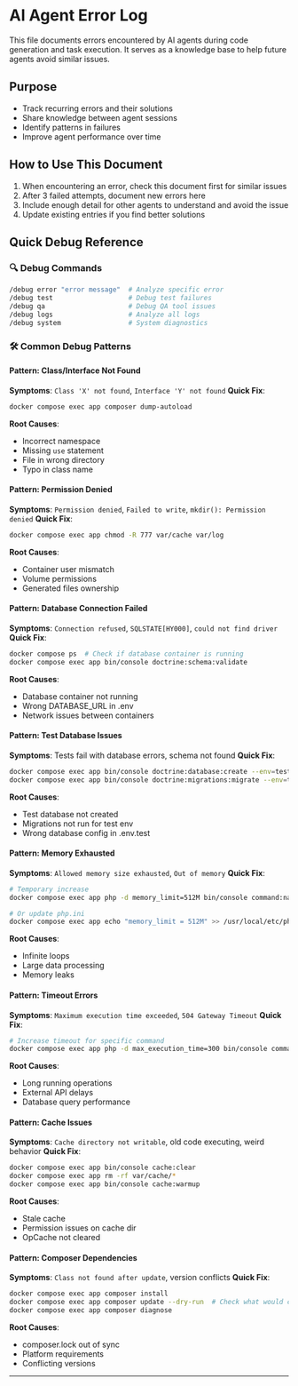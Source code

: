 # AI Agent Error Log

This file documents errors encountered by AI agents during code generation and task execution. It serves as a knowledge base to help future agents avoid similar issues.

## Purpose

- Track recurring errors and their solutions
- Share knowledge between agent sessions
- Identify patterns in failures
- Improve agent performance over time

## How to Use This Document

1. When encountering an error, check this document first for similar issues
2. After 3 failed attempts, document new errors here
3. Include enough detail for other agents to understand and avoid the issue
4. Update existing entries if you find better solutions

## Quick Debug Reference

### 🔍 Debug Commands
```bash
/debug error "error message"  # Analyze specific error
/debug test                   # Debug test failures
/debug qa                     # Debug QA tool issues
/debug logs                   # Analyze all logs
/debug system                 # System diagnostics
```

### 🛠️ Common Debug Patterns

#### Pattern: Class/Interface Not Found
**Symptoms**: `Class 'X' not found`, `Interface 'Y' not found`
**Quick Fix**:
```bash
docker compose exec app composer dump-autoload
```
**Root Causes**: 
- Incorrect namespace
- Missing `use` statement
- File in wrong directory
- Typo in class name

#### Pattern: Permission Denied
**Symptoms**: `Permission denied`, `Failed to write`, `mkdir(): Permission denied`
**Quick Fix**:
```bash
docker compose exec app chmod -R 777 var/cache var/log
```
**Root Causes**:
- Container user mismatch
- Volume permissions
- Generated files ownership

#### Pattern: Database Connection Failed
**Symptoms**: `Connection refused`, `SQLSTATE[HY000]`, `could not find driver`
**Quick Fix**:
```bash
docker compose ps  # Check if database container is running
docker compose exec app bin/console doctrine:schema:validate
```
**Root Causes**:
- Database container not running
- Wrong DATABASE_URL in .env
- Network issues between containers

#### Pattern: Test Database Issues
**Symptoms**: Tests fail with database errors, schema not found
**Quick Fix**:
```bash
docker compose exec app bin/console doctrine:database:create --env=test
docker compose exec app bin/console doctrine:migrations:migrate --env=test --no-interaction
```
**Root Causes**:
- Test database not created
- Migrations not run for test env
- Wrong database config in .env.test

#### Pattern: Memory Exhausted
**Symptoms**: `Allowed memory size exhausted`, `Out of memory`
**Quick Fix**:
```bash
# Temporary increase
docker compose exec app php -d memory_limit=512M bin/console command:name

# Or update php.ini
docker compose exec app echo "memory_limit = 512M" >> /usr/local/etc/php/conf.d/memory.ini
```
**Root Causes**:
- Infinite loops
- Large data processing
- Memory leaks

#### Pattern: Timeout Errors
**Symptoms**: `Maximum execution time exceeded`, `504 Gateway Timeout`
**Quick Fix**:
```bash
# Increase timeout for specific command
docker compose exec app php -d max_execution_time=300 bin/console command:name
```
**Root Causes**:
- Long running operations
- External API delays
- Database query performance

#### Pattern: Cache Issues
**Symptoms**: `Cache directory not writable`, old code executing, weird behavior
**Quick Fix**:
```bash
docker compose exec app bin/console cache:clear
docker compose exec app rm -rf var/cache/*
docker compose exec app bin/console cache:warmup
```
**Root Causes**:
- Stale cache
- Permission issues on cache dir
- OpCache not cleared

#### Pattern: Composer Dependencies
**Symptoms**: `Class not found after update`, version conflicts
**Quick Fix**:
```bash
docker compose exec app composer install
docker compose exec app composer update --dry-run  # Check what would change
docker compose exec app composer diagnose
```
**Root Causes**:
- composer.lock out of sync
- Platform requirements
- Conflicting versions

---

<!-- Error entries will be added below this line -->